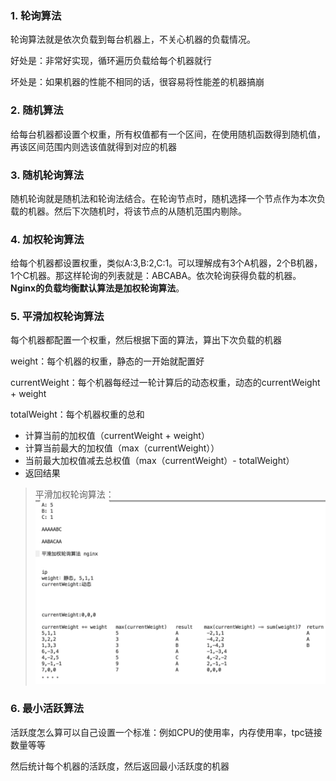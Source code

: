 ### 1. 轮询算法

轮询算法就是依次负载到每台机器上，不关心机器的负载情况。

好处是：非常好实现，循环遍历负载给每个机器就行

坏处是：如果机器的性能不相同的话，很容易将性能差的机器搞崩

### 2. 随机算法

给每台机器都设置个权重，所有权值都有一个区间，在使用随机函数得到随机值，再该区间范围内则选该值就得到对应的机器

### 3. 随机轮询算法

随机轮询就是随机法和轮询法结合。在轮询节点时，随机选择一个节点作为本次负载的机器。然后下次随机时，将该节点的从随机范围内剔除。

### 4. 加权轮询算法

给每个机器都设置权重，类似A:3,B:2,C:1。可以理解成有3个A机器，2个B机器，1个C机器。那这样轮询的列表就是：ABCABA。依次轮询获得负载的机器。**Nginx的负载均衡默认算法是加权轮询算法**。

### 5. 平滑加权轮询算法

每个机器都配置一个权重，然后根据下面的算法，算出下次负载的机器

weight：每个机器的权重，静态的一开始就配置好

currentWeight：每个机器每经过一轮计算后的动态权重，动态的currentWeight + weight

totalWeight：每个机器权重的总和

+ 计算当前的加权值（currentWeight + weight）
+ 计算当前最大的加权值（max（currentWeight））
+ 当前最大加权值减去总权值（max（currentWeight）- totalWeight）
+ 返回结果

> 平滑加权轮询算法：![平滑加权轮询算法](/分布式/images/平滑加权轮询算法.png)

### 6. 最小活跃算法

活跃度怎么算可以自己设置一个标准：例如CPU的使用率，内存使用率，tpc链接数量等等

然后统计每个机器的活跃度，然后返回最小活跃度的机器